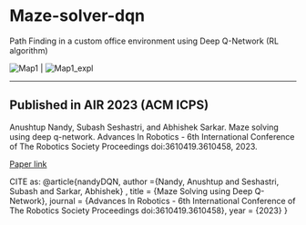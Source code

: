 # Maze-solver-dqn

Path Finding in a custom office environment using Deep Q-Network (RL algorithm)

![Map1](https://github.com/user-attachments/assets/82e1a7df-f1d3-4a6e-8c95-f7e1a06b2a98) | ![Map1_expl](https://github.com/user-attachments/assets/9a13e6fb-1558-49cf-96c1-9a98547eb26c)

---
## Published in AIR 2023 (ACM ICPS)
Anushtup Nandy, Subash Seshastri, and Abhishek Sarkar. Maze solving using
deep q-network. Advances In Robotics - 6th International Conference of The Robotics
Society Proceedings doi:3610419.3610458, 2023.

[Paper link](http://camps.aptaracorp.com/ACM_PMS/PMS/ACM/AIR2023/38/ec01ca92-2ae3-11ee-b37c-16bb50361d1f/OUT/air2023-38.html)

CITE as: 
@article{nandyDQN,
    author ={Nandy, Anushtup and Seshastri, Subash and Sarkar, Abhishek} ,
    title = {Maze Solving using Deep Q-Network},
    journal = {Advances In Robotics - 6th International Conference of The Robotics Society Proceedings doi:3610419.3610458},
    year = {2023}
}

